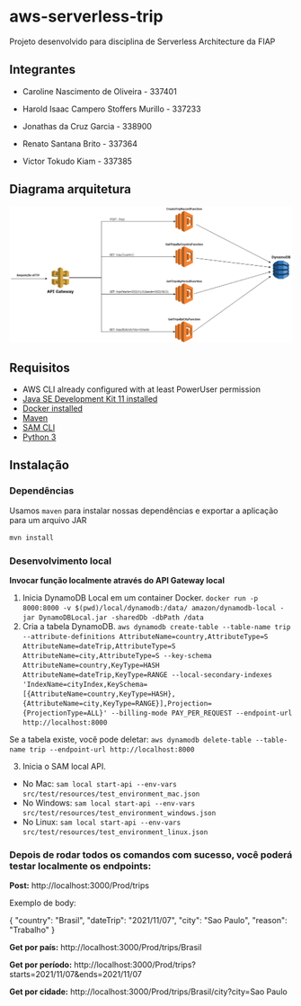 # aws-serverless-trip
Projeto desenvolvido para disciplina de Serverless Architecture da FIAP

## Integrantes

 - Caroline Nascimento de Oliveira - 337401

- Harold Isaac Campero Stoffers Murillo - 337233

- Jonathas da Cruz Garcia - 338900

- Renato Santana Brito - 337364

- Victor Tokudo Kiam - 337385


## Diagrama arquitetura

![diagrama](trip-serverless-diagram.png)

## Requisitos

* AWS CLI already configured with at least PowerUser permission
* [Java SE Development Kit 11 installed](https://www.oracle.com/java/technologies/javase-jdk11-downloads.html)
* [Docker installed](https://www.docker.com/community-edition)
* [Maven](https://maven.apache.org/install.html)
* [SAM CLI](https://github.com/awslabs/aws-sam-cli)
* [Python 3](https://docs.python.org/3/)

## Instalação

### Dependências

Usamos `maven` para instalar nossas dependências e exportar a aplicação para um arquivo JAR

```bash
mvn install
```

### Desenvolvimento local

**Invocar função localmente através do API Gateway local**
1. Inicia DynamoDB Local em um container Docker. `docker run -p 8000:8000 -v $(pwd)/local/dynamodb:/data/ amazon/dynamodb-local -jar DynamoDBLocal.jar -sharedDb -dbPath /data`
2. Cria a tabela DynamoDB. `aws dynamodb create-table --table-name trip --attribute-definitions AttributeName=country,AttributeType=S AttributeName=dateTrip,AttributeType=S AttributeName=city,AttributeType=S --key-schema AttributeName=country,KeyType=HASH AttributeName=dateTrip,KeyType=RANGE --local-secondary-indexes 'IndexName=cityIndex,KeySchema=[{AttributeName=country,KeyType=HASH},{AttributeName=city,KeyType=RANGE}],Projection={ProjectionType=ALL}' --billing-mode PAY_PER_REQUEST --endpoint-url http://localhost:8000`

Se a tabela existe, você pode deletar: `aws dynamodb delete-table --table-name trip --endpoint-url http://localhost:8000`

3. Inicia o SAM local API.
 - No Mac: `sam local start-api --env-vars src/test/resources/test_environment_mac.json`
 - No Windows: `sam local start-api --env-vars src/test/resources/test_environment_windows.json`
 - No Linux: `sam local start-api --env-vars src/test/resources/test_environment_linux.json`
 
### Depois de rodar todos os comandos com sucesso, você poderá testar localmente os endpoints:

**Post:**
http://localhost:3000/Prod/trips

Exemplo de body:

{
        "country": "Brasil",
        "dateTrip": "2021/11/07",
        "city": "Sao Paulo",
        "reason": "Trabalho"
}

**Get por país:**
http://localhost:3000/Prod/trips/Brasil 

**Get por período:**
http://localhost:3000/Prod/trips?starts=2021/11/07&ends=2021/11/07

**Get por cidade:**
http://localhost:3000/Prod/trips/Brasil/city?city=Sao Paulo
